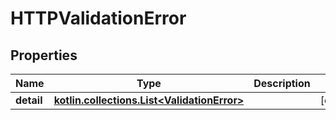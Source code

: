
# HTTPValidationError

## Properties
| Name | Type | Description | Notes |
| ------------ | ------------- | ------------- | ------------- |
| **detail** | [**kotlin.collections.List&lt;ValidationError&gt;**](ValidationError.md) |  |  [optional] |



